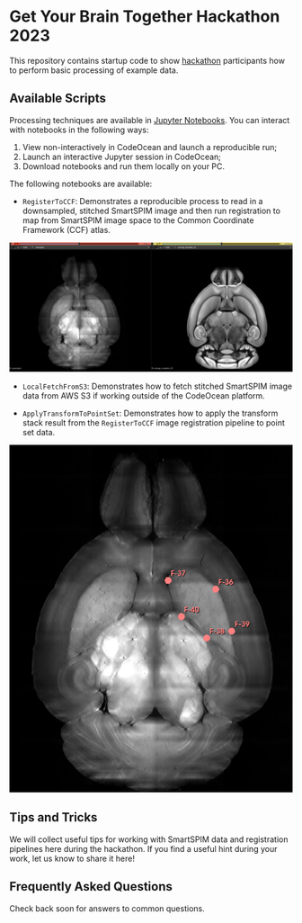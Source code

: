 # Get Your Brain Together Hackathon 2023

This repository contains startup code to show <a href="https://insightsoftwareconsortium.github.io/GetYourBrainTogether/HCK02_2023_Allen_Institute_Hybrid/">hackathon</a> participants how to perform basic processing of example data.

## Available Scripts

Processing techniques are available in [Jupyter Notebooks](https://jupyter.org/). You can interact with notebooks in the following ways:
1. View non-interactively in CodeOcean and launch a reproducible run;
2. Launch an interactive Jupyter session in CodeOcean;
3. Download notebooks and run them locally on your PC.

The following notebooks are available:
- `RegisterToCCF`: Demonstrates a reproducible process to read in a downsampled, stitched SmartSPIM image and then run registration to map from SmartSPIM image space to the Common Coordinate Framework (CCF) atlas.

![SmartSPIM image compared with CCF atlas](code/images/smartspim-after-reorient.png)

- `LocalFetchFromS3`: Demonstrates how to fetch stitched SmartSPIM image data from AWS S3 if working outside of the CodeOcean platform.

- `ApplyTransformToPointSet`: Demonstrates how to apply the transform stack result from the `RegisterToCCF` image registration pipeline to point set data.

![SmartSPIM point set annotation](code/images/point-set-annotation.png)

## Tips and Tricks

We will collect useful tips for working with SmartSPIM data and registration pipelines here during the hackathon. If you find a useful hint during your work, let us know to share it here!

## Frequently Asked Questions

Check back soon for answers to common questions.
